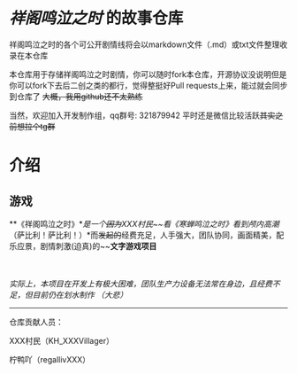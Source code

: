 # ***祥阁鸣泣之时*** 的故事仓库

祥阁鸣泣之时的各个可公开剧情线将会以markdown文件（.md）或txt文件整理收录在本仓库

本仓库用于存储祥阁鸣泣之时剧情，你可以随时fork本仓库，开源协议没说明但是你可以fork下去后二创之类的都行，觉得整挺好Pull requests上来，能过就会同步到仓库了   ~~大概，我用github还不太熟练~~

当然，欢迎加入开发制作组，qq群号: 321879942
平时还是微信比较活跃~~其实之前想拉个tg群~~

# 介绍

## 游戏

**《祥阁鸣泣之时》**是一个~~因为~~*XXX村民*~~看《寒蝉鸣泣之时》看到颅内高潮*（萨比利！萨比利！）*而~~发起的~~经费充足，人手强大，团队协同，画面精美，配乐应景，剧情刺激(迫真)的~~**文字游戏项目**</br></br></br>

*实际上，本项目在开发上有极大困难，团队生产力设备无法常在身边，且经费不足，但目前仍在划水制作 （大悲）*

----------

仓库贡献人员：

XXX村民（KH_XXXVillager）

柠鸭吖（regallivXXX）
